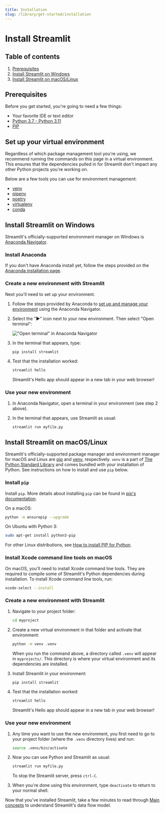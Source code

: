 ```yaml
---
title: Installation
slug: /library/get-started/installation
---
```


# Install Streamlit

## Table of contents

1. [Prerequisites](#prerequisites)
2. [Install Streamlit on Windows](#install-streamlit-on-windows)
3. [Install Streamlit on macOS/Linux](#install-streamlit-on-macoslinux)

## Prerequisites

Before you get started, you're going to need a few things:

- Your favorite IDE or text editor
- [Python 3.7 - Python 3.11](https://www.python.org/downloads/)
- [PIP](https://pip.pypa.io/en/stable/installation/)

## Set up your virtual environment

Regardless of which package management tool you're using, we recommend running
the commands on this page in a virtual environment. This ensures that the dependencies
pulled in for Streamlit don't impact any other Python projects
you're working on.

Below are a few tools you can use for environment management:

- [venv](https://docs.python.org/3/library/venv.html)
- [pipenv](https://pipenv-fork.readthedocs.io/en/latest/)
- [poetry](https://python-poetry.org/)
- [virtualenv](https://virtualenv.pypa.io/en/latest/)
- [conda](https://www.anaconda.com/distribution/)

## Install Streamlit on Windows

Streamlit's officially-supported environment manager on Windows is [Anaconda Navigator](https://docs.anaconda.com/free/navigator/).

### Install Anaconda

If you don't have Anaconda install yet, follow the steps provided on the [Anaconda installation page](https://docs.anaconda.com/free/anaconda/install/windows/).

### Create a new environment with Streamlit

Next you'll need to set up your environment.

1. Follow the steps provided by Anaconda to [set up and manage your environment](https://docs.anaconda.com/free/navigator/getting-started/#navigator-managing-environments) using the Anaconda Navigator.

2. Select the "▶" icon next to your new environment. Then select "Open terminal":

   !["Open terminal" in Anaconda Navigator](https://i.stack.imgur.com/EiiFc.png)

3. In the terminal that appears, type:

   ```bash
   pip install streamlit
   ```

4. Test that the installation worked:

   ```bash
   streamlit hello
   ```

   Streamlit's Hello app should appear in a new tab in your web browser!

### Use your new environment

1. In Anaconda Navigator, open a terminal in your environment (see step 2 above).
2. In the terminal that appears, use Streamlit as usual:

   ```bash
   streamlit run myfile.py
   ```

## Install Streamlit on macOS/Linux

Streamlit's officially-supported package manager and environment manager for macOS and Linux are [pip](https://pypi.org/project/pip/) and [venv](https://docs.python.org/3/library/venv.html), respectively. `venv` is a part of [The Python Standard Library](https://docs.python.org/3/library/index.html) and comes bundled with your installation of Python. See instructions on how to install and use `pip` below.

### Install `pip`

Install `pip`. More details about installing `pip` can be found in [pip's documentation](https://pip.pypa.io/en/stable/installation/#supported-methods).

On a macOS:

```bash
python -m ensurepip --upgrade
```

On Ubuntu with Python 3:

```bash
sudo apt-get install python3-pip
```

For other Linux distributions, see [How to install PIP for Python](https://www.makeuseof.com/tag/install-pip-for-python/).

### Install Xcode command line tools on macOS

On macOS, you'll need to install Xcode command line tools. They are required to compile some of Streamlit's Python dependencies during installation. To install Xcode command line tools, run:

```bash
xcode-select --install
```

### Create a new environment with Streamlit

1. Navigate to your project folder:

   ```bash
   cd myproject
   ```

2. Create a new virtual environment in that folder and activate that environment:

   ```bash
   python -m venv .venv
   ```

   When you run the command above, a directory called `.venv` will appear in `myprojects/`. This directory is where your virtual environment and its dependencies are installed.

3. Install Streamlit in your environment:

   ```bash
   pip install streamlit
   ```

4. Test that the installation worked:

   ```bash
   streamlit hello
   ```

   Streamlit's Hello app should appear in a new tab in your web browser!

   <Cloud src="https://doc-mpa-hello.streamlit.app/?embed=true" height="700" />

### Use your new environment

1. Any time you want to use the new environment, you first need to go to your project folder (where the `.venv` directory lives) and run:

   ```bash
   source .venv/bin/activate
   ```

2. Now you can use Python and Streamlit as usual:

   ```bash
   streamlit run myfile.py
   ```

   To stop the Streamlit server, press `ctrl-C`.

3. When you're done using this environment, type `deactivate` to return to your normal shell.

Now that you've installed Streamlit, take a few minutes to read through [Main concepts](/library/get-started/main-concepts) to understand Streamlit's data flow model.
